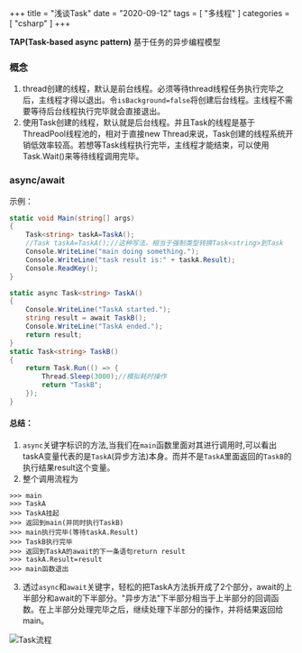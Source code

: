 +++
title = "浅谈Task"
date = "2020-09-12"
tags = [ "多线程" ]
categories = [ "csharp" ]
+++

**TAP(Task-based async pattern)** 基于任务的异步编程模型
<!--more-->

### 概念

1. thread创建的线程，默认是前台线程。必须等待thread线程任务执行完毕之后，主线程才得以退出。令`isBackground=false`将创建后台线程。主线程不需要等待后台线程执行完毕就会直接退出。
2. 使用Task创建的线程，默认就是后台线程。并且Task的线程是基于ThreadPool线程池的，相对于直接new Thread来说，Task创建的线程系统开销低效率较高。若想等Task线程执行完毕，主线程才能结束，可以使用Task.Wait()来等待线程调用完毕。

### async/await
示例：
```csharp
static void Main(string[] args)
{
	Task<string> taskA=TaskA();
	//Task taskA=TaskA();//这种写法，相当于强制类型转换Task<string>到Task
	Console.WriteLine("main doing something.");
	Console.WriteLine("task result is:" + taskA.Result);
	Console.ReadKey();
}

static async Task<string> TaskA()
{
	Console.WriteLine("TaskA started.");
	string result = await TaskB();
	Console.WriteLine("TaskA ended.");
	return result;
}
static Task<string> TaskB()
{
	return Task.Run(() => {
		Thread.Sleep(3000);//模拟耗时操作
		return "TaskB";
	});
}
```
#### 总结：
1. `async`关键字标识的方法,当我们在`main`函数里面对其进行调用时,可以看出taskA变量代表的是`TaskA`(异步方法)本身。而并不是`TaskA`里面返回的`TaskB`的执行结果result这个变量。
2. 整个调用流程为  
```console
>>> main  
>>> TaskA  
>>> TaskA挂起  
>>> 返回到main(并同时执行TaskB)  
>>> main执行完毕(等待taskA.Result)  
>>> TaskB执行完毕  
>>> 返回到TaskA的await的下一条语句return result  
>>> taskA.Result=result  
>>> main函数退出  
```
3. 透过`async`和`await`关键字，轻松的把TaskA方法拆开成了2个部分，await的上半部分和await的下半部分。"异步方法"下半部分相当于上半部分的回调函数。在上半部分处理完毕之后，继续处理下半部分的操作，并将结果返回给main。

![Task流程](../../pictures/20200912145631.png '点我访问')